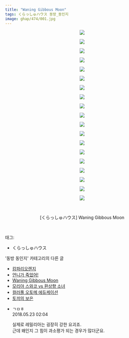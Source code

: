 ```yaml
---
title: "Waning Gibbous Moon"
tags: くらっしゅハウス 동방_동인지
image: ghap/474/001.jpg
---
```

<div class="article">
<p style="text-align: center; clear: none; float: none;"><img src="{{ site.nasurl }}/ghap/474/001.jpg"/></p>
<p style="text-align: center; clear: none; float: none;"><img src="{{ site.nasurl }}/ghap/474/002.jpg"/></p>
<p style="text-align: center; clear: none; float: none;"><img src="{{ site.nasurl }}/ghap/474/003.jpg"/></p>
<p style="text-align: center; clear: none; float: none;"><img src="{{ site.nasurl }}/ghap/474/004.jpg"/></p>
<p style="text-align: center; clear: none; float: none;"><img src="{{ site.nasurl }}/ghap/474/005.jpg"/></p>
<p style="text-align: center; clear: none; float: none;"><img src="{{ site.nasurl }}/ghap/474/006.jpg"/></p>
<p style="text-align: center; clear: none; float: none;"><img src="{{ site.nasurl }}/ghap/474/007.jpg"/></p>
<p style="text-align: center; clear: none; float: none;"><img src="{{ site.nasurl }}/ghap/474/008.jpg"/></p>
<p style="text-align: center; clear: none; float: none;"><img src="{{ site.nasurl }}/ghap/474/009.jpg"/></p>
<p style="text-align: center; clear: none; float: none;"><img src="{{ site.nasurl }}/ghap/474/010.jpg"/></p>
<p style="text-align: center; clear: none; float: none;"><img src="{{ site.nasurl }}/ghap/474/011.jpg"/></p>
<p style="text-align: center; clear: none; float: none;"><img src="{{ site.nasurl }}/ghap/474/012.jpg"/></p>
<p style="text-align: center; clear: none; float: none;"><img src="{{ site.nasurl }}/ghap/474/013.jpg"/></p>
<p style="text-align: center; clear: none; float: none;"><img src="{{ site.nasurl }}/ghap/474/014.jpg"/></p>
<p style="text-align: center; clear: none; float: none;"><img src="{{ site.nasurl }}/ghap/474/015.jpg"/></p>
<p style="text-align: center; clear: none; float: none;"><img src="{{ site.nasurl }}/ghap/474/016.jpg"/></p>
<p style="text-align: center; clear: none; float: none;"><img src="{{ site.nasurl }}/ghap/474/017.jpg"/></p>
<p style="text-align: center; clear: none; float: none;"><img src="{{ site.nasurl }}/ghap/474/018.jpg"/></p>
<p style="text-align: center; clear: none; float: none;"><img src="{{ site.nasurl }}/ghap/474/019.jpg"/></p>
<p style="text-align: center; clear: none; float: none;"><br/></p>
<p style="text-align: center; clear: none; float: none;">[くらっしゅハウス] Waning Gibbous Moon</p>
<p><br/></p>
</div><div class="tagTrail">
<p>태그: </p>
<ul>
<li>くらっしゅハウス</li>
</ul>
</div><div class="another">
<p>'동방 동인지' 카테고리의 다른 글</p>
<ul>
<li><a href="/2016-06-21-ghap_476">캄파리오렌지</a></li>
<li><a href="/2016-06-21-ghap_475">언니가 죽었어!</a></li>
<li><a href="/2016-06-21-ghap_474">Waning Gibbous Moon</a></li>
<li><a href="/2016-06-21-ghap_471">모리야 스와코 vs 환상향 소녀</a></li>
<li><a href="/2016-06-21-ghap_470">컬러풀 오토메 에듀케이션</a></li>
<li><a href="/2016-06-21-ghap_469">토끼의 보은</a></li>
</ul>
</div><div class="cb_module cb_fluid">
<div class="cb_wrt cb_profile">
<div class="comment">
<ul>
<li class="cb_thumb_off" id="comment15260279">
<div class="cb_comment_area">
<div class="cb_info_area">
<div class="cb_section">
<span class="cb_nick_name">ㄱㅁㅎ</span>
</div>
<div class="cb_section">
<span class="cb_date">2018.05.23 02:04 </span>
</div>
</div>
<div class="cb_dsc_comment">
<p class="cb_dsc">
											실제로 레밀리아는 굉장히 강한 요괴죠.<br/>
근데 왜인지 그 힘이 과소평가 되는 경우가 많더군요.
										</p>
</div>
</div></li>
</ul>
</div>
</div><!-- commentList close -->
</div>